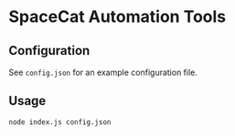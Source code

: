 # SpaceCat Automation Tools

## Configuration
See `config.json` for an example configuration file.

## Usage
```bash
node index.js config.json
```
